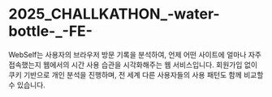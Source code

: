 # 2025_CHALLKATHON_-water-bottle-_-FE-
WebSelf는 사용자의 브라우저 방문 기록을 분석하여, 언제 어떤 사이트에 얼마나 자주 접속했는지 웹에서의 시간 사용 습관을 시각화해주는 웹 서비스입니다.
회원가입 없이 쿠키 기반으로 개인 분석을 진행하며, 전 세계 다른 사용자들의 사용 패턴도 함께 비교할 수 있습니다.
